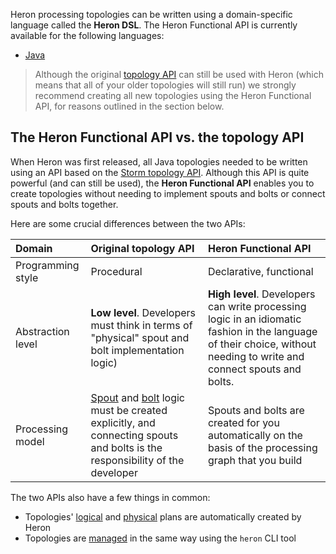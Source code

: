 Heron processing topologies can be written using a domain-specific language called the **Heron DSL**. The Heron Functional API is currently available for the following languages:

* [Java](../../../developers/java/functional-api)
<!-- * [Python](../../../developers/python/functional-api) -->

> Although the original [topology API](../../../concepts/topologies) can still be used with Heron (which means that all of your older topologies will still run) we strongly recommend creating all new topologies using the Heron Functional API, for reasons outlined in the section below.

## The Heron Functional API vs. the topology API

When Heron was first released, all Java topologies needed to be written using an API based on the [Storm topology API](../topologies). Although this API is quite powerful (and can still be used), the **Heron Functional API** enables you to create topologies without needing to implement spouts and bolts or connect spouts and bolts together.

Here are some crucial differences between the two APIs:

Domain | Original topology API | Heron Functional API
:------|:----------------------|:--------------------
Programming style | Procedural | Declarative, functional
Abstraction level | **Low level**. Developers must think in terms of "physical" spout and bolt implementation logic) | **High level**. Developers can write processing logic in an idiomatic fashion in the language of their choice, without needing to write and connect spouts and bolts.
Processing model | [Spout](../spouts) and [bolt](../bolts) logic must be created explicitly, and connecting spouts and bolts is the responsibility of the developer | Spouts and bolts are created for you automatically on the basis of the processing graph that you build

The two APIs also have a few things in common:

* Topologies' [logical](../../../concepts/topologies#logical-plan) and [physical](../../../concepts/topologies#physical-plan) plans are automatically created by Heron
* Topologies are [managed](../../../operators/heron-cli) in the same way using the `heron` CLI tool